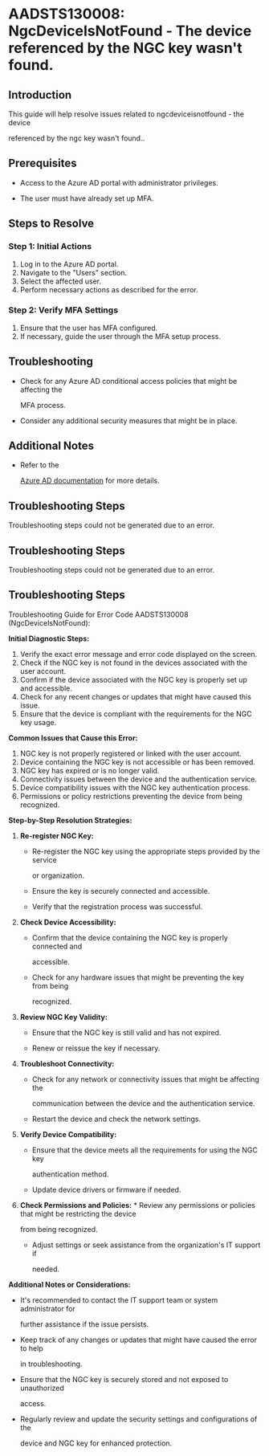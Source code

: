 # AADSTS130008: NgcDeviceIsNotFound - The device referenced by the NGC key wasn't found.


## Introduction

This guide will help resolve issues related to ngcdeviceisnotfound - the device

referenced by the ngc key wasn't found..


## Prerequisites


* Access to the Azure AD portal with administrator privileges.

* The user must have already set up MFA.


## Steps to Resolve


### Step 1: Initial Actions

1. Log in to the Azure AD portal.
2. Navigate to the "Users" section.
3. Select the affected user.
4. Perform necessary actions as described for the error.


### Step 2: Verify MFA Settings

1. Ensure that the user has MFA configured.
2. If necessary, guide the user through the MFA setup process.


## Troubleshooting


* Check for any Azure AD conditional access policies that might be affecting the

  MFA process.

* Consider any additional security measures that might be in place.


## Additional Notes


* Refer to the

  [Azure AD 
documentation](https://learn.microsoft.com/en-us/azure/active-directory/)
  for more details.


## Troubleshooting Steps

Troubleshooting steps could not be generated due to an error.


## Troubleshooting Steps

Troubleshooting steps could not be generated due to an error.


## Troubleshooting Steps

Troubleshooting Guide for Error Code AADSTS130008 (NgcDeviceIsNotFound):

**Initial Diagnostic Steps:** 

1. Verify the exact error message and error code displayed on the screen.
2. Check if the NGC key is not found in the devices associated with the user
   account.
3. Confirm if the device associated with the NGC key is properly set up and
   accessible.
4. Check for any recent changes or updates that might have caused this issue.
5. Ensure that the device is compliant with the requirements for the NGC key
   usage.

**Common Issues that Cause this Error:** 

1. NGC key is not properly registered or linked with the user account.
2. Device containing the NGC key is not accessible or has been removed.
3. NGC key has expired or is no longer valid.
4. Connectivity issues between the device and the authentication service.
5. Device compatibility issues with the NGC key authentication process.
6. Permissions or policy restrictions preventing the device from being
   recognized.

**Step-by-Step Resolution Strategies:** 

1. **Re-register NGC Key:** 

   * Re-register the NGC key using the appropriate steps provided by the service

     or organization.
   * Ensure the key is securely connected and accessible.

   * Verify that the registration process was successful.

2. **Check Device Accessibility:** 

   * Confirm that the device containing the NGC key is properly connected and

     accessible.
   * Check for any hardware issues that might be preventing the key from being

     recognized.

3. **Review NGC Key Validity:** 

   * Ensure that the NGC key is still valid and has not expired.

   * Renew or reissue the key if necessary.

4. **Troubleshoot Connectivity:** 

   * Check for any network or connectivity issues that might be affecting the

     communication between the device and the authentication service.
   * Restart the device and check the network settings.

5. **Verify Device Compatibility:** 

   * Ensure that the device meets all the requirements for using the NGC key

     authentication method.
   * Update device drivers or firmware if needed.

6. **Check Permissions and Policies:**    * Review any permissions or policies 
that might be restricting the device

     from being recognized.
   * Adjust settings or seek assistance from the organization's IT support if

     needed.

**Additional Notes or Considerations:**


* It's recommended to contact the IT support team or system administrator for

  further assistance if the issue persists.

* Keep track of any changes or updates that might have caused the error to help

  in troubleshooting.

* Ensure that the NGC key is securely stored and not exposed to unauthorized

  access.

* Regularly review and update the security settings and configurations of the

  device and NGC key for enhanced protection.